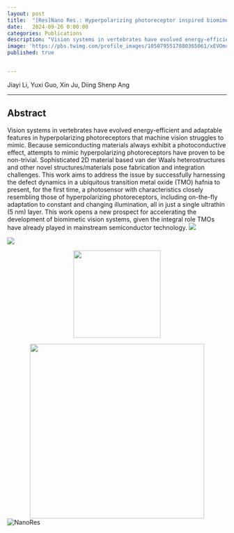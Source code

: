 ```yaml
---
layout: post
title:  "[Res]Nano Res.: Hyperpolarizing photoreceptor inspired biomimetic energy-saving sensor for dynamic machine vision"
date:   2024-09-26 0:00:00
categories: Publications
description: "Vision systems in vertebrates have evolved energy-efficient and adaptable features in hyperpolarizing photoreceptors that machine vision struggles to mimic. Because semiconducting materials always exhibit a photoconductive effect, attempts to mimic hyperpolarizing photoreceptors have proven to be non-trivial. Sophisticated 2D material based van der Waals heterostructures and other novel structures/materials pose fabrication and integration challenges. This work aims to address the issue by successfully harnessing the defect dynamics in a ubiquitous transition metal oxide (TMO) hafnia to present, for the first time, a photosensor with characteristics closely resembling those of hyperpolarizing photoreceptors, including on-the-fly adaptation to constant and changing illumination, all in just a single ultrathin (5 nm) layer. This work opens a new prospect for accelerating the development of biomimetic vision systems, given the integral role TMOs have already played in mainstream semiconductor technology."
image: 'https://pbs.twimg.com/profile_images/1050795517880365061/xEVOmcot_400x400.jpg'
published: true


---
```


Jiayi Li, Yuxi Guo, Xin Ju, Diing Shenp Ang

<span class="__dimensions_badge_embed__" data-doi="10.26599/NR.2025.94907057" data-hide-zero-citations="true"></span><script async src="https://badge.dimensions.ai/badge.js" charset="utf-8"></script>

---

## Abstract

Vision systems in vertebrates have evolved energy-efficient and adaptable features in hyperpolarizing photoreceptors that machine vision struggles to mimic. Because semiconducting materials always exhibit a photoconductive effect, attempts to mimic hyperpolarizing photoreceptors have proven to be non-trivial. Sophisticated 2D material based van der Waals heterostructures and other novel structures/materials pose fabrication and integration challenges. This work aims to address the issue by successfully harnessing the defect dynamics in a ubiquitous transition metal oxide (TMO) hafnia to present, for the first time, a photosensor with characteristics closely resembling those of hyperpolarizing photoreceptors, including on-the-fly adaptation to constant and changing illumination, all in just a single ultrathin (5 nm) layer. This work opens a new prospect for accelerating the development of biomimetic vision systems, given the integral role TMOs have already played in mainstream semiconductor technology.
![](https://wqketang.oss-cn-beijing.aliyuncs.com/image/journal_prod/2024-09-27/2cb134db-ef16-4eaa-bf82-b62323c3a1a8.png?Expires=1727430539&OSSAccessKeyId=STS.NTu6goyyNK9a3NVu4bfxRKmbr&Signature=INybYHytApzkwPkIHc3kCpC0vBU%3D&security-token=CAISywJ1q6Ft5B2yfSjIr5fAfd3blKZv%2FPuKMWjnkTQ3avd%2BpKjJkDz2IHtKenhsBOsbtfk1mG5W5%2FgZlqJ9SptIAEfJa9d99MzJOrtgqNCT1fau5Jko1beHewHKeTOZsebWZ%2BLmNqC%2FHt6md1HDkAJq3LL%2Bbk%2FMdle5MJqP%2B%2FUFB5ZtKWveVzddA8pMLQZPsdITMWCrVcygKRn3mGHdfiEK00he8TouufTinpHMskGA1Aell7Mvyt6vcsT%2BXa5FJ4xiVtq55utye5fa3TRYgxowr%2Fwo0v0YpGya5YzHXwcPskvdKZbo78UqLQlla6w%2BGqFJqvPxr%2Fp8t%2Fx5fWJKAezhVgs8cVM8JOjIqKOscIsipsjtZDTxcD1LXoQ6vH1ZZ5%2FAzVZaVWUEMpNqcRxTMldXaQqhSZT8m3upKXzOJeX7ls9%2Fv%2FV7py7RypLUTzDnGoABJW33JksDmil0XFUTBvRYP%2Fq5rCIBtJ37Uf4J63LkYUNIllf%2BoKuPxQ%2FM%2BY6AcFT9veFIjimRivxa86N34JeTdI%2BtgpaTMttinUuz1HUlc1EbeCG8FuQFL6KV8tqhNh1jKGenHW9QUZHds5FmyAtUz6b3QuYm0W37qTGQctrjRVcgAA%3D%3D)

<a href="https://www.sciopen.com/article/10.26599/NR.2025.94907057" target="_blank"><img src="https://wqketang.oss-cn-beijing.aliyuncs.com/image/journal_prod/2024-09-27/2cb134db-ef16-4eaa-bf82-b62323c3a1a8.png?Expires=1727430539&OSSAccessKeyId=STS.NTu6goyyNK9a3NVu4bfxRKmbr&Signature=INybYHytApzkwPkIHc3kCpC0vBU%3D&security-token=CAISywJ1q6Ft5B2yfSjIr5fAfd3blKZv%2FPuKMWjnkTQ3avd%2BpKjJkDz2IHtKenhsBOsbtfk1mG5W5%2FgZlqJ9SptIAEfJa9d99MzJOrtgqNCT1fau5Jko1beHewHKeTOZsebWZ%2BLmNqC%2FHt6md1HDkAJq3LL%2Bbk%2FMdle5MJqP%2B%2FUFB5ZtKWveVzddA8pMLQZPsdITMWCrVcygKRn3mGHdfiEK00he8TouufTinpHMskGA1Aell7Mvyt6vcsT%2BXa5FJ4xiVtq55utye5fa3TRYgxowr%2Fwo0v0YpGya5YzHXwcPskvdKZbo78UqLQlla6w%2BGqFJqvPxr%2Fp8t%2Fx5fWJKAezhVgs8cVM8JOjIqKOscIsipsjtZDTxcD1LXoQ6vH1ZZ5%2FAzVZaVWUEMpNqcRxTMldXaQqhSZT8m3upKXzOJeX7ls9%2Fv%2FV7py7RypLUTzDnGoABJW33JksDmil0XFUTBvRYP%2Fq5rCIBtJ37Uf4J63LkYUNIllf%2BoKuPxQ%2FM%2BY6AcFT9veFIjimRivxa86N34JeTdI%2BtgpaTMttinUuz1HUlc1EbeCG8FuQFL6KV8tqhNh1jKGenHW9QUZHds5FmyAtUz6b3QuYm0W37qTGQctrjRVcgAA%3D%3D.png" style="display: block; margin: auto;"/></a>

<a href="https://www.sciopen.com/article/pdf/10.26599/NR.2025.94907057.pdf?ifPreview=0" target="_blank"><img src="https://encrypted-tbn0.gstatic.com/images?q=tbn:ANd9GcSijvab52o5JsWMbmGsFzOKKfoj1KtDKZZ_qQ&s" width="200" style="display: block; margin: auto;"/></a>

<a href="https://link.springer.com/journal/12274" target="_blank"><img src="https://pbs.twimg.com/profile_images/1050795517880365061/xEVOmcot_400x400.jpg" width="400" style="display: block; margin: auto;"/></a>
![NanoRes](https://pbs.twimg.com/profile_images/1050795517880365061/xEVOmcot_400x400.jpg)
